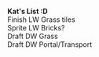 **Kat's List :D**  
Finish LW Grass tiles  
Sprite LW Bricks?  
Draft DW Grass  
Draft DW Portal/Transport

